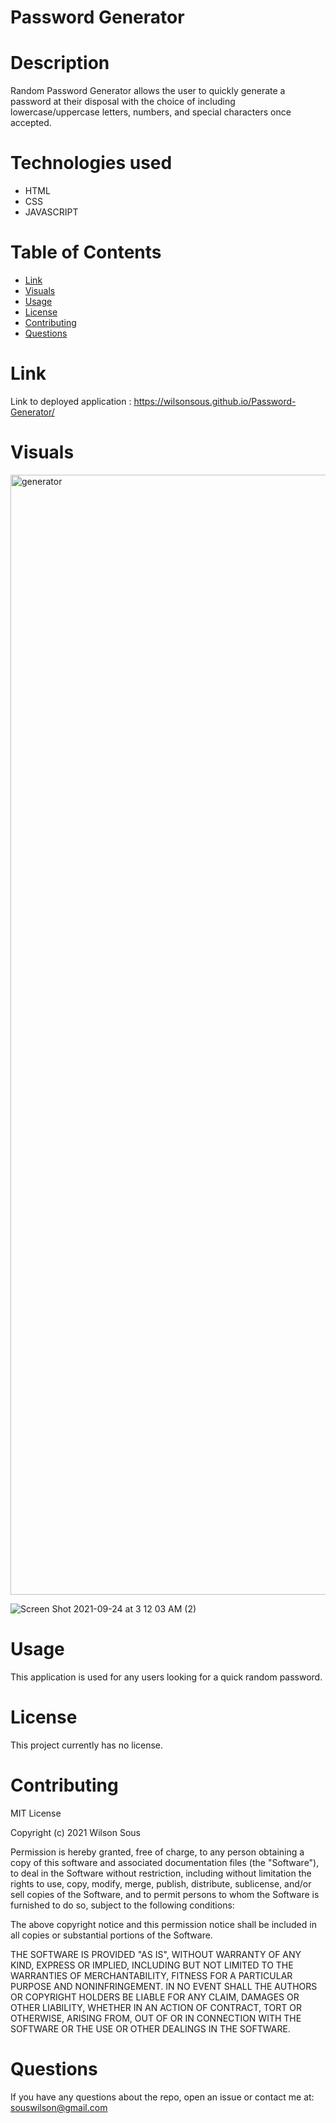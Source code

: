  # Password Generator

 # Description
   Random Password Generator allows the user to quickly generate a password at their disposal with the choice of including lowercase/uppercase letters, numbers, and   special characters once accepted.
   
   # Technologies used
   - HTML
   - CSS
   - JAVASCRIPT
  

  # Table of Contents 
  * [Link](#Link)
  * [Visuals](#Visuals)
  * [Usage](#usage)
  * [License](#license)
  * [Contributing](#contributing)
  * [Questions](#questions)
  
  # Link 
  Link to deployed application : https://wilsonsous.github.io/Password-Generator/
  # Visuals
  <img width="1792" alt="generator" src="https://user-images.githubusercontent.com/78562158/134107660-2824c3e2-4057-4c00-a174-f2f53d19fe5e.png">
  
  ![Screen Shot 2021-09-24 at 3 12 03 AM (2)](https://user-images.githubusercontent.com/78562158/134633495-99da2d2b-de70-4382-b751-82b681054425.png)

  
  # Usage
  ​This application is used for any users looking for a quick random password.
  
  # License
  This project currently has no license.
  
  # Contributing
MIT License

Copyright (c) 2021 Wilson Sous

Permission is hereby granted, free of charge, to any person obtaining a copy of this software and associated documentation files (the "Software"), to deal in the Software without restriction, including without limitation the rights to use, copy, modify, merge, publish, distribute, sublicense, and/or sell copies of the Software, and to permit persons to whom the Software is furnished to do so, subject to the following conditions:

The above copyright notice and this permission notice shall be included in all copies or substantial portions of the Software.

THE SOFTWARE IS PROVIDED "AS IS", WITHOUT WARRANTY OF ANY KIND, EXPRESS OR IMPLIED, INCLUDING BUT NOT LIMITED TO THE WARRANTIES OF MERCHANTABILITY, FITNESS FOR A PARTICULAR PURPOSE AND NONINFRINGEMENT. IN NO EVENT SHALL THE AUTHORS OR COPYRIGHT HOLDERS BE LIABLE FOR ANY CLAIM, DAMAGES OR OTHER LIABILITY, WHETHER IN AN ACTION OF CONTRACT, TORT OR OTHERWISE, ARISING FROM, OUT OF OR IN CONNECTION WITH THE SOFTWARE OR THE USE OR OTHER DEALINGS IN THE SOFTWARE.
  
  # Questions
  If you have any questions about the repo, open an issue or contact me at: souswilson@gmail.com
